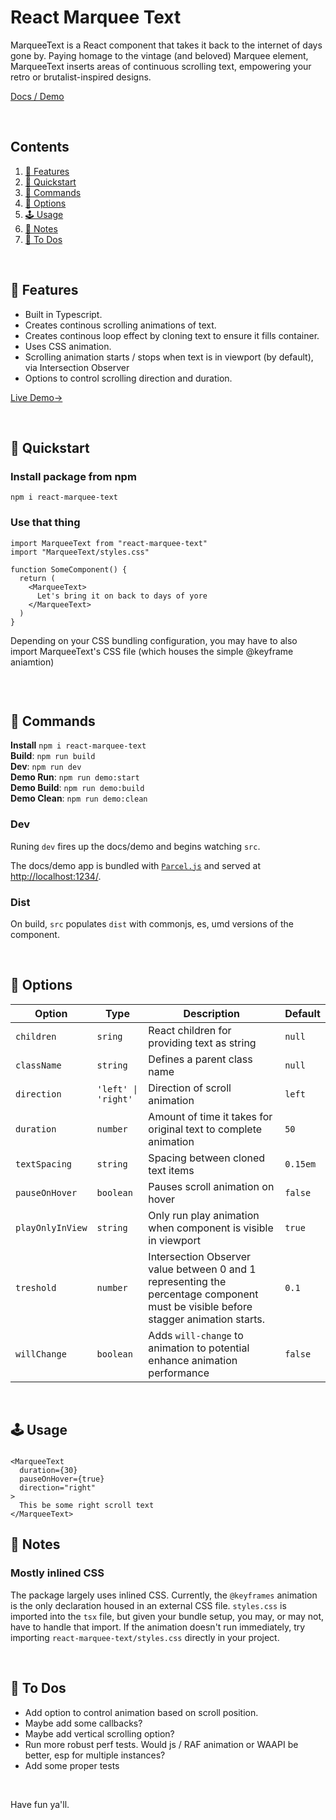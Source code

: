 # React Marquee Text

MarqueeText is a React component that takes it back to the internet of days gone by. Paying homage to the vintage (and beloved) Marquee element, MarqueeText inserts areas of continuous scrolling text, empowering your retro or brutalist-inspired designs.

[Docs / Demo](https://stephenscaff.github.io/react-marquee-text/)

<br/>

## Contents

1. [📌 Features](#-features)
2. [🎯 Quickstart](#-quickstart)
3. [🤖 Commands](#-commands)
4. [🧬 Options](#-options)
5. [🕹️ Usage](#-usage)
6. [📓 Notes](#-notes)
7. [📅 To Dos](#-to-dos)

<br/>

## 📌 Features

- Built in Typescript.
- Creates continous scrolling animations of text.
- Creates continous loop effect by cloning text to ensure it fills container.
- Uses CSS animation.
- Scrolling animation starts / stops when text is in viewport (by default), via Intersection Observer
- Options to control scrolling direction and duration.

[Live Demo→](https://stephenscaff.github.io/react-marquee-text/)

<br/>

## 🎯 Quickstart

### Install package from npm

`npm i react-marquee-text`

### Use that thing

```
import MarqueeText from "react-marquee-text"
import "MarqueeText/styles.css"

function SomeComponent() {
  return (
    <MarqueeText>
      Let's bring it on back to days of yore
    </MarqueeText>
  )
}
```

Depending on your CSS bundling configuration, you may have to also import MarqueeText's CSS file (which houses the simple @keyframe aniamtion)

```

```

<br>

## 🤖 Commands

**Install** `npm i react-marquee-text` <br/>
**Build**: `npm run build` <br/>
**Dev**: `npm run dev` <br/>
**Demo Run**: `npm run demo:start` <br/>
**Demo Build**: `npm run demo:build` <br/>
**Demo Clean**: `npm run demo:clean` <br/>

### Dev

Runing `dev` fires up the docs/demo and begins watching `src`.

The docs/demo app is bundled with [`Parcel.js`](https://parceljs.org/) and served at [http://localhost:1234/](http://localhost:1234/).

### Dist

On build, `src` populates `dist` with commonjs, es, umd versions of the component.

<br/>

## 🧬 Options

<!-- prettier-ignore -->
| Option | Type | Description      | Default |
| ----   | ---- | -------- | -------|
| `children` | `sring` | React children for providing text as string  | `null` |
| `className`    | `string`  | Defines a parent class name | `null` |
| `direction`    | `'left' \| 'right'`  | Direction of scroll animation | `left` |
| `duration`      | `number` | Amount of time it takes for original text to complete animation  | `50` |
| `textSpacing` | `string` | Spacing between cloned text items | `0.15em` |
| `pauseOnHover`  | `boolean` | Pauses scroll animation on hover | `false` |
| `playOnlyInView` | `string` | Only run play animation when component is visible in viewport  | `true` |
| `treshold` | `number` | Intersection Observer value between 0 and 1 representing the percentage component must be visible before stagger animation starts. | `0.1` |
| `willChange` | `boolean` | Adds `will-change` to animation to potential enhance animation performance | `false` |

<br/>

## 🕹️ Usage

###

```
<MarqueeText
  duration={30}
  pauseOnHover={true}
  direction="right"
>
  This be some right scroll text
</MarqueeText>
```

## 📓 Notes

### Mostly inlined CSS

The package largely uses inlined CSS. Currently, the `@keyframes` animation is the only declaration housed in an external CSS file. `styles.css` is imported into the `tsx` file, but given your bundle setup, you may, or may not, have to handle that import. If the animation doesn't run immediately, try importing `react-marquee-text/styles.css` directly in your project.

<br/>

## 📅 To Dos

- Add option to control animation based on scroll position.
- Maybe add some callbacks?
- Maybe add vertical scrolling option?
- Run more robust perf tests. Would js / RAF animation or WAAPI be better, esp for multiple instances?
- Add some proper tests

<br/>

Have fun ya'll.
